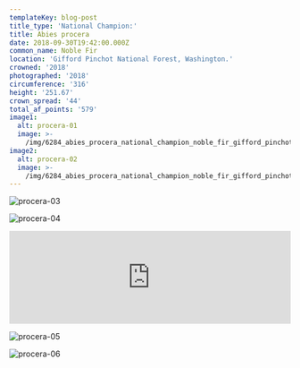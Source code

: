 ```yaml
---
templateKey: blog-post
title_type: 'National Champion:'
title: Abies procera
date: 2018-09-30T19:42:00.000Z
common_name: Noble Fir
location: 'Gifford Pinchot National Forest, Washington.'
crowned: '2018'
photographed: '2018'
circumference: '316'
height: '251.67'
crown_spread: '44'
total_af_points: '579'
image1:
  alt: procera-01
  image: >-
    /img/6284_abies_procera_national_champion_noble_fir_gifford_pinchot_national_forest_washington_september_30_208_american_forests_brian_kelley_1.jpg
image2:
  alt: procera-02
  image: >-
    /img/6284_abies_procera_national_champion_noble_fir_gifford_pinchot_national_forest_washington_september_30_208_american_forests_brian_kelley_scale_2.jpg
---
```

![procera-03](/img/6284_abies_procera_national_champion_noble_fir_gifford_pinchot_national_forest_washington_september_30_208_american_forests_brian_kelley_looking_up.jpg)

![procera-04](/img/6284_abies_procera_national_champion_noble_fir_gifford_pinchot_national_forest_washington_september_30_208_american_forests_brian_kelley_3.jpg)

<iframe width="100%" height="166" scrolling="no" frameborder="no" allow="autoplay" src="https://w.soundcloud.com/player/?url=https%3A//api.soundcloud.com/tracks/606029916&color=%23ff5500&auto_play=false&hide_related=false&show_comments=true&show_user=true&show_reposts=false&show_teaser=true"></iframe>

![procera-05](/img/6284_abies_procera_national_champion_noble_fir_gifford_pinchot_national_forest_washington_september_30_208_american_forests_brian_kelley_2.jpg)

![procera-06](/img/6284_abies_procera_national_champion_noble_fir_gifford_pinchot_national_forest_washington_september_30_208_american_forests_brian_kelley_scale.jpg)
